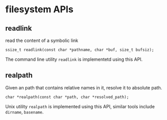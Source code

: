 # filesystem APIs

## readlink
read the content of a symbolic link

```
ssize_t readlink(const char *pathname, char *buf, size_t bufsiz);
```

The command line utility `readlink` is implementetd using this API.

## realpath
Given an path that contains relative names in it, resolve it to absolute
path.

```
char *realpath(const char *path, char *resolved_path);
```

Unix utility `realpath` is implemented using this API, similar tools include
`dirname`, `basename`.
